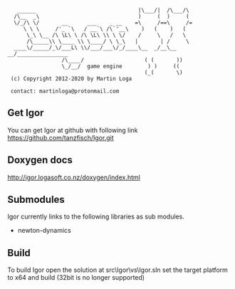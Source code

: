 
       ______                                |\___/|  /\___/\
      /\__  _\                               )     (  )     (
      \/_/\ \/       __      ___    _ __    =\     /==\     /=
         \ \ \     /'_ `\   / __`\ /\`'__\    )   (    )   (
          \_\ \__ /\ \L\ \ /\ \L\ \\ \ \/    /     \   /   \
          /\_____\\ \____ \\ \____/ \ \_\   |       | /     \
      ____\/_____/_\/___L\ \\/___/___\/_/____\__  _/__\__ __/________________
                     /\____/                   ( (       ))
                     \_/__/  game engine        ) )     ((
                                               (_(       \)
     (c) Copyright 2012-2020 by Martin Loga

     contact: martinloga@protonmail.com  
 
 Get Igor
 --------
 
 You can get Igor at github with following link
 https://github.com/tanzfisch/Igor.git
 
 Doxygen docs
 ------------
 
 http://igor.logasoft.co.nz/doxygen/index.html
 
 Submodules
 ----------
 
 Igor currently links to the following libraries as sub modules.

 * newton-dynamics
  
 Build
 -----
 To build Igor open the solution at src\Igor\vs\Igor.sln set the target platform to x64 and build  (32bit is no longer supported)
